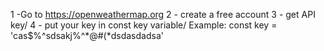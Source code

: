 1 -Go to https://openweathermap.org 
2 - create a free account
3 - get API key/
4 - put your key in const key variable/
Example:
const key = 'cas$%^sdsakj%^*@#(*dsdasdadsa'
